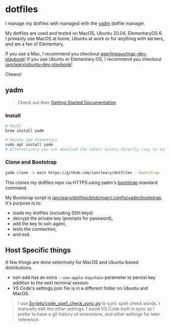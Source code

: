 # dotfiles

I manage my dotfiles wtih managed with the [yadm](https://yadm.io/docs/getting_started) dotfile manager.

My dotfiles are used and tested on MacOS, Ubuntu 20.04, ElementaryOS 6.  
I primarily use MacOS at home, Ubuntu at work or for anything with servers, and am a fan of Elementary.

If you use a Mac, I recommend you checkout [geerlingguy/mac-dev-playbook](https://github.com/geerlingguy/mac-dev-playbook)!
If you use Ubuntu or Elementary OS, I recommend you checkout [iancleary/ubuntu-dev-playbook](https://github.com/iancleary/ubuntu-dev-playbook)!

Cheers!

## yadm

> Check out their [Getting Started Documentation](https://yadm.io/docs/getting_started)

### Install

```zsh
# MacOS
brew install yadm
```

```bash
# Ubuntu and Elementary
sudo apt install yadm
# Alternatively you can download the latest binary directly (say to avoid older ubuntu archive versions)
```

### Clone and Bootstrap

```bash
yadm clone -b main https://github.com/iancleary/dotfiles --bootstrap
```

This clones my dotfiles repo via HTTPS using yadm's [bootstrap](https://yadm.io/docs/bootstrap) standard command.

My Bootstrap script is [iancleary/dotfiles/blob/main/.config/yadm/bootstrap](https://github.com/iancleary/dotfiles/blob/main/.config/yadm/bootstrap). It's purpose is to:

* loads my dotfiles (including SSH keys)
* decrypt the private key (prompts for password),
* add the key to ssh-agent,
* tests the connection,
* and exit.

## Host Specific things

A few things are done selectively for MacOS and Ubuntu-based distributions.

* ssh-add has an extra `--use-apple-keychain` parameter to persist key addition to the next terminal session
* VS Code's settings.json file is in a different folder on Ubuntu and MacOS.  

> I use [Scripts/code_spell_check_sync.py](Scripts/code_spell_check_sync.py) to sync spell check words. 
> I manually edit the other settings.  I avoid VS Code built in sync as I prefer to have a git history of extensions, and other settings for later reference.
